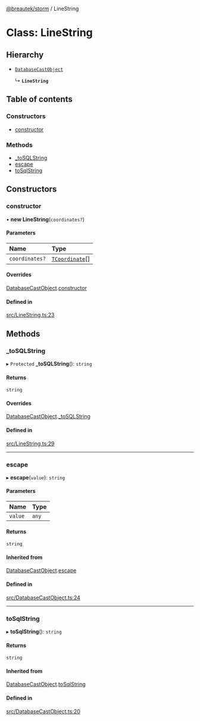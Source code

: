 [@breautek/storm](../README.md) / LineString

# Class: LineString

## Hierarchy

- [`DatabaseCastObject`](DatabaseCastObject.md)

  ↳ **`LineString`**

## Table of contents

### Constructors

- [constructor](LineString.md#constructor)

### Methods

- [\_toSQLString](LineString.md#_tosqlstring)
- [escape](LineString.md#escape)
- [toSqlString](LineString.md#tosqlstring)

## Constructors

### constructor

• **new LineString**(`coordinates?`)

#### Parameters

| Name | Type |
| :------ | :------ |
| `coordinates?` | [`TCoordinate`](../README.md#tcoordinate)[] |

#### Overrides

[DatabaseCastObject](DatabaseCastObject.md).[constructor](DatabaseCastObject.md#constructor)

#### Defined in

[src/LineString.ts:23](https://github.com/breautek/storm/blob/eca48f5/src/LineString.ts#L23)

## Methods

### \_toSQLString

▸ `Protected` **_toSQLString**(): `string`

#### Returns

`string`

#### Overrides

[DatabaseCastObject](DatabaseCastObject.md).[_toSQLString](DatabaseCastObject.md#_tosqlstring)

#### Defined in

[src/LineString.ts:29](https://github.com/breautek/storm/blob/eca48f5/src/LineString.ts#L29)

___

### escape

▸ **escape**(`value`): `string`

#### Parameters

| Name | Type |
| :------ | :------ |
| `value` | `any` |

#### Returns

`string`

#### Inherited from

[DatabaseCastObject](DatabaseCastObject.md).[escape](DatabaseCastObject.md#escape)

#### Defined in

[src/DatabaseCastObject.ts:24](https://github.com/breautek/storm/blob/eca48f5/src/DatabaseCastObject.ts#L24)

___

### toSqlString

▸ **toSqlString**(): `string`

#### Returns

`string`

#### Inherited from

[DatabaseCastObject](DatabaseCastObject.md).[toSqlString](DatabaseCastObject.md#tosqlstring)

#### Defined in

[src/DatabaseCastObject.ts:20](https://github.com/breautek/storm/blob/eca48f5/src/DatabaseCastObject.ts#L20)

